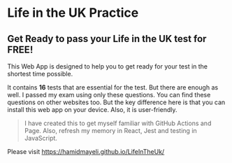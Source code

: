 # Life in the UK Practice

## Get Ready to pass your Life in the UK test for FREE!

This Web App is designed to help you to get ready for your test in the shortest time possible.

It contains **16** tests that are essential for the test. But there are enough as well. I passed my exam using only these questions. You can find these questions on other websites too. But the key difference here is that you can install this web app on your device. Also, it is user-friendly.

> I have created this to get myself familiar with GitHub Actions and Page. Also, refresh my memory in React, Jest and testing in JavaScript.


Please visit https://hamidmayeli.github.io/LifeInTheUk/